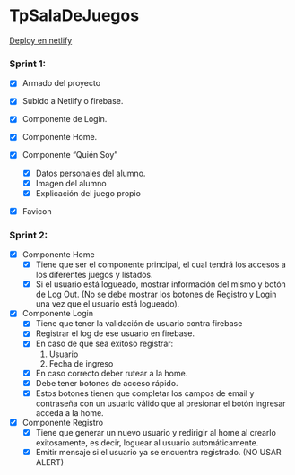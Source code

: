 # TpSalaDeJuegos
[Deploy en netlify]( https://graceful-fenglisu-eca162.netlify.app/ )

### Sprint 1:

- [x] Armado del proyecto
- [x] Subido a Netlify o firebase.
- [x] Componente de Login.
- [x] Componente Home.
- [x] Componente “Quién Soy”
  - [x] Datos personales del alumno.
  - [x] Imagen del alumno
  - [x] Explicación del juego propio
- [x] Favicon


### Sprint 2:

- [x] Componente Home
  - [x] Tiene que ser el componente principal, el cual tendrá los accesos a los diferentes juegos y listados.
  - [x] Si el usuario está logueado, mostrar información del mismo y botón de Log Out. (No se debe mostrar los botones de Registro y Login una vez que el usuario está logueado).

- [x] Componente Login
  - [x] Tiene que tener la validación de usuario contra firebase
  - [x] Registrar el log de ese usuario en firebase.
  - [x] En caso de que sea exitoso registrar:
    1. Usuario
    2. Fecha de ingreso
  - [x] En caso correcto deber rutear a la home.
  - [x] Debe tener botones de acceso rápido.
  - [x] Estos botones tienen que completar los campos de email y contraseña con un usuario válido que al presionar el botón ingresar acceda a la home.

- [x] Componente Registro
  - [x] Tiene que generar un nuevo usuario y redirigir al home al crearlo exitosamente, es decir, loguear al usuario automáticamente.
  - [x] Emitir mensaje si el usuario ya se encuentra registrado. (NO USAR ALERT)
